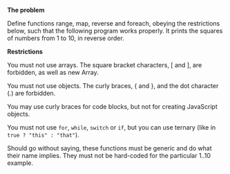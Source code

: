 **The problem**

Define functions range, map, reverse and foreach, obeying the restrictions below, such that the following program works properly.
It prints the squares of numbers from 1 to 10, in reverse order.

**Restrictions**

You must not use arrays. The square bracket characters, [ and ], are forbidden, as well as new Array.

You must not use objects. The curly braces, { and }, and the dot character (.) are forbidden. 

You may use curly braces for code blocks, but not for creating JavaScript objects.

You must not use `for`, `while`, `switch` or `if`, but you can use ternary (like in `true ? "this" : "that"`).


Should go without saying, these functions must be generic and do what their name implies. They must not be hard-coded for the particular 1..10 example.